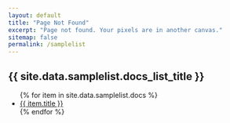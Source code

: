 ```yaml
---
layout: default
title: "Page Not Found"
excerpt: "Page not found. Your pixels are in another canvas."
sitemap: false
permalink: /samplelist
---
```


<h2>{{ site.data.samplelist.docs_list_title }}</h2>
<ul>
   {% for item in site.data.samplelist.docs %}
      <li><a href="{{ item.url }}">{{ item.title }}</a></li>
   {% endfor %}
</ul>
